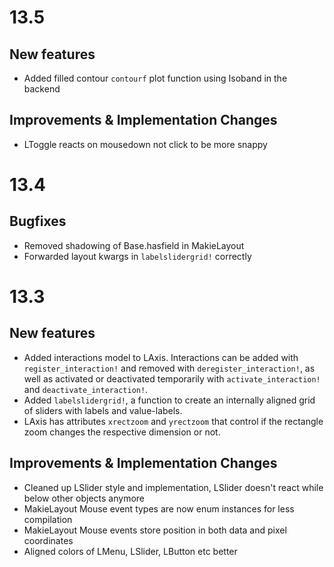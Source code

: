 # 13.5

## New features

- Added filled contour `contourf` plot function using Isoband in the backend

## Improvements & Implementation Changes

- LToggle reacts on mousedown not click to be more snappy

# 13.4

## Bugfixes

- Removed shadowing of Base.hasfield in MakieLayout
- Forwarded layout kwargs in `labelslidergrid!` correctly

# 13.3

## New features

- Added interactions model to LAxis. Interactions can be added with `register_interaction!` and removed with `deregister_interaction!`, as well as activated or deactivated temporarily with `activate_interaction!` and `deactivate_interaction!`.
- Added `labelslidergrid!`, a function to create an internally aligned grid of sliders with labels and value-labels.
- LAxis has attributes `xrectzoom` and `yrectzoom` that control if the rectangle zoom changes the respective dimension or not.

## Improvements & Implementation Changes

- Cleaned up LSlider style and implementation, LSlider doesn't react while below other objects anymore
- MakieLayout Mouse event types are now enum instances for less compilation
- MakieLayout Mouse events store position in both data and pixel coordinates
- Aligned colors of LMenu, LSlider, LButton etc better
